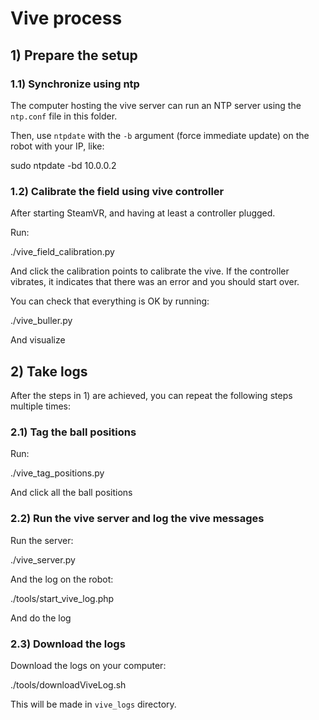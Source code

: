 # Vive process

## 1) Prepare the setup

### 1.1) Synchronize using ntp

The computer hosting the vive server can run an NTP server using the `ntp.conf`
file in this folder.

Then, use `ntpdate` with the `-b` argument (force immediate update) on the robot
with your IP, like:

  sudo ntpdate -bd 10.0.0.2

### 1.2) Calibrate the field using vive controller

After starting SteamVR, and having at least a controller plugged.

Run:

  ./vive_field_calibration.py

And click the calibration points to calibrate the vive. If the controller vibrates,
it indicates that there was an error and you should start over.

You can check that everything is OK by running:

  ./vive_buller.py

And visualize

## 2) Take logs

After the steps in 1) are achieved, you can repeat the following steps
multiple times:

### 2.1) Tag the ball positions

Run:

  ./vive_tag_positions.py

And click all the ball positions

### 2.2) Run the vive server and log the vive messages

Run the server:

  ./vive_server.py

And the log on the robot:

  ./tools/start_vive_log.php

And do the log

### 2.3) Download the logs

Download the logs on your computer:

  ./tools/downloadViveLog.sh

This will be made in `vive_logs` directory.
